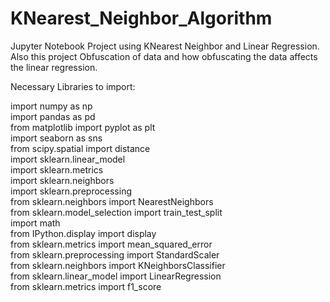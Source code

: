 # KNearest_Neighbor_Algorithm

Jupyter Notebook Project using KNearest Neighbor and Linear Regression. Also this project Obfuscation of data and how obfuscating the data affects the linear regression.  

Necessary Libraries to import:  

import numpy as np  
import pandas as pd  
from matplotlib import pyplot as plt  
import seaborn as sns  
from scipy.spatial import distance  
import sklearn.linear_model  
import sklearn.metrics  
import sklearn.neighbors  
import sklearn.preprocessing  
from sklearn.neighbors import NearestNeighbors  
from sklearn.model_selection import train_test_split  
import math  
from IPython.display import display  
from sklearn.metrics import mean_squared_error  
from sklearn.preprocessing import StandardScaler  
from sklearn.neighbors import KNeighborsClassifier  
from sklearn.linear_model import LinearRegression  
from sklearn.metrics import f1_score  
